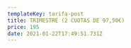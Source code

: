 ```yaml
---
templateKey: tarifa-post
title: TRIMESTRE (2 CUOTAS DE 97,50€)
price: 195
date: 2021-01-22T17:49:51.731Z
---
```

